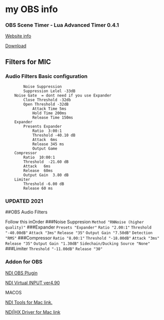 # my OBS info


### OBS Scene Timer - Lua Advanced Timer 0.4.1

[Website info](https://obsproject.com/forum/threads/advanced-timer.81539/page-2)

[Download](https://obsproject.com/forum/resources/advanced-timer.637/download)


## Filters for MIC

### Audio Filters Basic configuration
```
        Noise Suppression
		Suppression Lelel -33dB
	Noise Gate  = dont need if you use Expander
		Close Threshold -32db
		Open Threshold -32dB
			Attack Time 5ms
			Hold Time 200ms
			Release Time 150ms
	Expander
		Presents Expander
			Ratio  3:00:1
			Threshold -40.10 dB
			Attack  6ms
			Release 345 ms
			Output Game
	Compressor
		Ratio  10:00:1
		Threshold  -21.60 dB
		Attack   6ms
		Release  60ms
		Output Gain  3.80 dB
	Limiter
		Threshold -6.00 dB
		Release 60 ms
```
### UPDATED 2021
##OBS Audio Filters

Follow this inOrder
###Noise Suppresion
```Method "RNNoise (higher quality)"```
###Expander
```Presets "Expander"```
```Ratio "2.00:1"```
```Threshold "-40.00dB"```
```Attack "3ms"```
```Release "35"```
```Output Gain "7.50dB"```
```Detection "RMS"```
###Compressor
```Ratio "8.00:1"```
```Threshold "-18.00dB"```
```Attack "3ms"```
```Release "35"```
```Output Gain "1.30dB"```
```Sidechain/Ducking Source "None"```
###Limiter
```Threshold "-11.00dB"```
```Release "30"```


### Addon for OBS
[NDI OBS Plugin](https://github.com/Palakis/obs-ndi/releases/tag/4.9.1)

[NDI Virtual INPUT ver4.90](https://b0e4fe3766b8739d74f9-437b8dd50f60b69cf0974b538e50585b.ssl.cf1.rackcdn.com/Utilities/NDI_Tools/NDI%204%20Tools.exe)

MACOS

[NDI Tools for Mac link. ](https://b0e4fe3766b8739d74f9-437b8dd50f60b69cf0974b538e50585b.ssl.cf1.rackcdn.com/Utilities/SDK/NDI_SDK_Mac/NewTekNDIToolsForMacOS.dmg)

[NDI|HX Driver for Mac link](https://077331edbcb8e68d212a-bfe57ec74076e9cb0c74346d8bd35c21.ssl.cf1.rackcdn.com/NDIHX/OSX/NewTekNDIHXDriverForMacOS.dmg)
